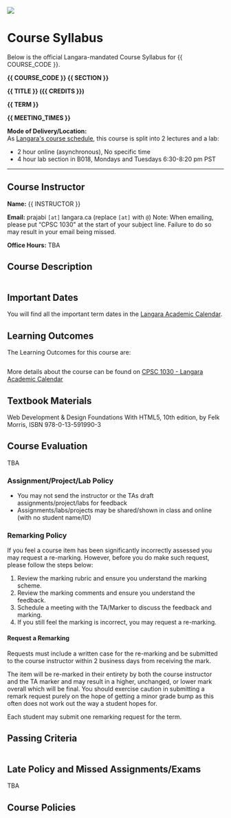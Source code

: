 ![](../images/header.jpg)

<!-- ![](../images/UBCO_CMPS_header.jpg) -->

# Course Syllabus

Below is the official Langara-mandated Course Syllabus for {{ COURSE_CODE }}.
<!-- Elements of this document are **fixed** and unchanging. -->

**{{ COURSE_CODE }} {{ SECTION }}**

**{{ TITLE }} ({{ CREDITS }})**

**{{ TERM }}**

**{{ MEETING_TIMES }}**

**Mode of Delivery/Location:**  
As [Langara's course schedule](https://swing.langara.bc.ca/prod/hzgkfcls.P_GetCrseBySubj?term=202410&subj=CPSC), this course is split into 2 lectures and a lab:

- 2 hour online (asynchronous), No specific time
- 4 hour lab section in B018, Mondays and Tuesdays 6:30-8:20 pm PST

---
## Course Instructor

**Name:** {{ INSTRUCTOR }}

**Email:** prajabi `[at]` langara.ca (replace `[at]` with `@`)
Note: When emailing, please put “CPSC 1030" at the start of your subject line. Failure to do so may result in your email being missed.

**Office Hours:** TBA

<!-- 12:30 - 13:30pm on Saturdays - [Book a session](https://calendly.com/parsa-rajabi/cpsc-2350-office-hour) beforehand  -->

<!-- **Phone:** {{ PHONE }} -->

<!-- **Mode of Delivery:** Online (All course activities and assessments, including the Final Exam, will be conducted Online.) -->


## Course Description

```{include} syllabus_bits/calendar_entry.md
```

## Important Dates

You will find all the important term dates in the [Langara Academic Calendar](https://langara.ca/registration-and-records/important-dates/).

## Learning Outcomes

The Learning Outcomes for this course are:

```{include} syllabus_bits/course_LOs.md
```

More details about the course can be found on [CPSC 1030 - Langara Academic Calendar](https://langara.ca/programs-and-courses/courses/CPSC/1030.html)

## Textbook Materials

Web Development & Design Foundations With HTML5, 10th edition, by Felk Morris, ISBN 978-0-13-591990-3

## Course Evaluation

TBA

<!-- ```{include} syllabus_bits/grading_practices_detailed.md
``` -->

<!-- ![Grade Letters](../images/grade_letters.png) -->

### Assignment/Project/Lab Policy

- You may not send the instructor or the TAs draft assignments/project/labs for feedback
- Assignments/labs/projects may be shared/shown in class and online (with no student name/ID)

### Remarking Policy

If you feel a course item has been significantly incorrectly assessed you may request a re-marking. However, before you do make such request, please follow the steps below:

1. Review the marking rubric and ensure you understand the marking scheme.
2. Review the marking comments and ensure you understand the feedback.
3. Schedule a meeting with the TA/Marker to discuss the feedback and marking.
4. If you still feel the marking is incorrect, you may request a re-marking.

#### Request a Remarking

Requests must include a written case for the re-marking and be submitted to the course instructor within 2 business days from receiving the mark.

The item will be re-marked in their entirety by both the course instructor and the TA marker and may result in a higher, unchanged, or lower mark overall which will be final. You should exercise caution in submitting a remark request purely on the hope of getting a minor grade bump as this often does not work out the way a student hopes for.

Each student may submit one remarking request for the term.

## Passing Criteria

```{include} syllabus_bits/passing_requirement.md
```

## Late Policy and Missed Assignments/Exams

TBA

<!-- Assignments can be submitted up to 48 hours after the due date with 10% late penalty for every 24 hours. No submissions will be accepted after 48 hours. 
Missed project deadlines (reports, presentations, etc.), quizzes and exams will be given a score of 0 unless prior arrangements are made with the course instructor. -->

<!-- ## Tentative Course Schedule

```{include} syllabus_bits/schedule_topics.md
``` -->

## Course Policies

```{include} syllabus_bits/policies.md
```